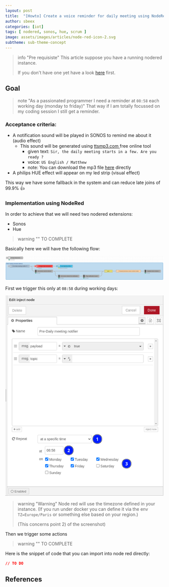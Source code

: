 ```yaml
---
layout: post
title:  "[Howto] Create a voice reminder for daily meeting using NodeRed"
author: sbeex
categories: [iot]
tags: [ nodered, sonos, hue, scrum ]
image: assets/images/articles/node-red-icon-2.svg
subtheme: sub-theme-concept
---
```


> info "Pre requisiste"
> This article suppose you have a running nodered instance.
> 
> If you don't have one yet have a look [here](https://nodered.org/docs/getting-started/) first.

## Goal

> note "As a passionated programmer I need a reminder at `08:58` each working day (monday to friday)"
> That way if I am totally focussed on my coding session I still get a reminder.

### Acceptance criteria:
* A notification sound will be played in SONOS to remind me about it (audio effect)
  * This sound will be generated using [ttsmp3.com ](https://ttsmp3.com/)free online tool 
    * given text: `Sir, the daily meeting starts in a few. Are you ready ?`
    * voice: `US English / Matthew`
    * note: You can download the mp3 file [here](../assets/audio/daily-meeting-reminder.mp3) directly
* A philips HUE effect will appear on my led strip (visual effect)

This way we have some fallback in the system and can reduce late joins of 99.9% :+1:
 
### Implementation using NodeRed

In order to achieve that we will need two nodered extensions:
* Sonos
* Hue

> warning ""
> TO COMPLETE

Basically here we will have the following flow:

![](../assets/images/articles/nodered-predaily-meeting-reminder.png)

First we trigger this only at `08:58` during working days:

![](../assets/images/articles/noderaid-predaily-scheduler.png)

> warning "Warning"
> Node red will use the timezone defined in your instance. (If you run under docker you can define it via the env `TZ=Europe/Paris` or something else based on your region.)
>
> (This concerns point 2) of the screenshot)

Then we trigger some actions 

> warning ""
> TO COMPLETE

Here is the snippet of code that you can import into node red directly:
```json
// TO DO
```

## References
